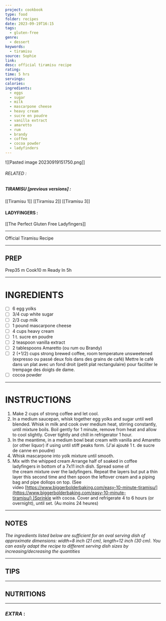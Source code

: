 ```yaml
---
project: cookbook
type: food
folder: recipes
date: 2023-09-19T16:15
tags:
  - gluten-free
genre:
  - dessert
keywords:
  - tiramisu
source: Sophie
link: 
desc: official tiramisu recipe
rating: 
time: 5 hrs
servings: 
calories: 
ingredients:
  - eggs
  - sugar
  - milk
  - mascarpone cheese
  - heavy cream
  - sucre en poudre
  - vanilla extract
  - amaretto
  - rum
  - brandy
  - coffee
  - cocoa powder
  - ladyfinders
---
```


![[Pasted image 20230919151750.png]]
###### *RELATED* : 
##### TIRAMISU [previous versions] : 
[[Tiramisu 1]] 
[[Tiramisu 2]]
[[Tiramisu 3]]

#### LADYFINGERS : 
[[The Perfect Gluten Free Ladyfingers]]
 
---
Official Tiramisu Recipe

---
## PREP

Prep35 m Cook10 m Ready In 5h

---
# INGREDIENTS

- [ ] 6 egg yolks
- [ ] 3/4 cup white sugar
- [ ] 2/3 cup milk
- [ ] 1 pound mascarpone cheese
- [ ] 4 cups heavy cream
- [ ] 1 t. sucre en poudre
- [ ] 2 teaspoon vanilla extract
- [ ] 2 tablespoons Amaretto (ou rum ou Brandy)
- [ ] 2 (+1/2) cups strong brewed coffee, room temperature unsweetened (expresso ou passé deux fois dans des grains de café) Mettre le café dans un plat avec un fond droit (petit plat rectangulaire) pour faciliter le trempage des doigts de dame.
- [ ] cocoa powder

---
# INSTRUCTIONS

1. Make 2 cups of strong coffee and let cool.
2. In a medium saucepan, whisk together egg yolks and sugar until well blended. Whisk in milk and cook over medium heat, stirring constantly, until mixture boils. Boil gently for 1 minute, remove from heat and allow to cool slightly. Cover tightly and chill in refrigerator 1 hour. 
3. In the meantime, in a medium bowl beat cream with vanilla and Amaretto (or other liquor) if using until stiff peaks form. (J'ai ajouté 1 t. de sucre de canne en poudre)
4. Whisk mascarpone into yolk mixture until smooth.
5. Mix with the whipped cream Arrange half of soaked in coffee ladyfingers in bottom of a 7x11 inch dish. Spread some of the cream mixture over the ladyfingers. Repeat the layers but put a thin layer this second time and then spoon the leftover cream and a piping bag and pipe dollops on top. (See video [https://www.biggerbolderbaking.com/easy-10-minute-tiramisu/](https://www.biggerbolderbaking.com/easy-10-minute-tiramisu/) )Sprinkle with cocoa. Cover and refrigerate 4 to 6 hours (or overnight), until set. (Au moins 24 heures)

---
## NOTES

_The ingredients listed below are sufficient for an oval serving dish of approximate dimensions: width=8 inch (21 cm), length=12 inch (30 cm). You can easily adapt the recipe to different serving dish sizes by increasing/decreasing the quantities_

---
## TIPS



---
## NUTRITIONS



---
### *EXTRA* :



